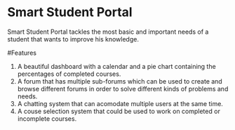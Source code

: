 # Smart Student Portal
Smart Student Portal tackles the most basic and important needs of a student that wants to improve his knowledge.

#Features
1. A beautiful dashboard with a calendar and a pie chart containing the percentages of completed courses.
2. A forum that has multiple sub-forums which can be used to create and browse different forums in order to solve different kinds of problems and needs.
3. A chatting system that can acomodate multiple users at the same time.
4. A couse selection system that could be used to work on completed or incomplete courses.
